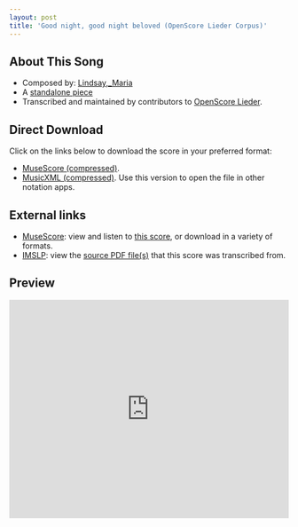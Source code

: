 ```yaml
---
layout: post
title: 'Good night, good night beloved (OpenScore Lieder Corpus)'
---
```


## About This Song

- Composed by: [Lindsay,_Maria](https://fourscoreandmore.org/openscore/lieder/Lindsay,_Maria)
- A [standalone piece](https://fourscoreandmore.org/openscore/lieder/Lindsay,_Maria/_)
- Transcribed and maintained by contributors to [OpenScore Lieder].

[OpenScore Lieder]: https://musescore.com/openscore-lieder-corpus

## Direct Download

Click on the links below to download the score in your preferred format:
- [MuseScore (compressed)](https://github.com/openscore/lieder/blob/main/scores/Lindsay,_Maria/_/Good_night,_good_night_beloved/lc6609481.mscz?raw=true).
- [MusicXML (compressed)](https://github.com/openscore/lieder/blob/main/scores/Lindsay,_Maria/_/Good_night,_good_night_beloved/lc6609481.mxl?raw=true). Use this version to open the file in other notation apps.

## External links

- [MuseScore]: view and listen to [this score][MuseScore], or download in a variety of formats.
- [IMSLP]: view the [source PDF file(s)][IMSLP] that this score was transcribed from.

[MuseScore]: https://musescore.com/score/6609481
[IMSLP]: https://imslp.org/wiki/Special:ReverseLookup/661315

## Preview

<iframe width="100%" height="394" src="https://musescore.com/openscore-lieder-corpus/scores/6609481/embed" frameborder="0" allowfullscreen allow="autoplay; fullscreen"></iframe>
